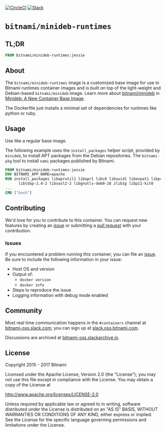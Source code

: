 [![CircleCI](https://circleci.com/gh/bitnami/minideb-runtimes/tree/master.svg?style=shield)](https://circleci.com/gh/bitnami/minideb-runtimes/tree/master)
[![Slack](http://slack.oss.bitnami.com/badge.svg)](http://slack.oss.bitnami.com)

# `bitnami/minideb-runtimes`

## TL;DR

```dockerfile
FROM bitnami/minideb-runtimes:jessie
```

## About

The `bitnami/minideb-runtimes` image is a customized base image for use in Bitnami runtimes container images and is built on top of the light-weight and Debian-based `bitnami/minideb` image. Learn more about [bitnami/minideb](https://github.com/bitnami/minideb) in [Minideb: A New Container Base Image](https://engineering.bitnami.com/2016/11/02/minideb-a-new-container-base-image.html).

The Dockerfile just installs a  minimal set of dependencies for runtimes like python or ruby.

## Usage

Use like a regular base image.

The following example uses the `install_packages` helper script, provided by `minideb`, to install APT packages from the Debian repositories. The `bitnami-pkg` tool to install `nami` packages published by Bitnami.

```dockerfile
FROM bitnami/minideb-runtimes:jessie
ENV BITNAMI_APP_NAME=apache
RUN install_packages libaprutil1 libapr1 libc6 libuuid1 libexpat1 libpcre3 \
      libldap-2.4-2 libsasl2-2 libgnutls-deb0-28 zlib1g libp11-kit0
...
CMD ["bash"]
```

## Contributing

We'd love for you to contribute to this container. You can request new features by creating an [issue](../../issues/new) or submitting a [pull request](../../issues/pull) with your contribution.

### Issues

If you encountered a problem running this container, you can file an [issue](../../issues/new). Be sure to include the following information in your issue:

- Host OS and version
- Output of:
  + `docker version`
  + `docker info`
- Steps to reproduce the issue
- Logging information with debug mode enabled

## Community

Most real time communication happens in the `#containers` channel at [bitnami-oss.slack.com](http://bitnami-oss.slack.com); you can sign up at [slack.oss.bitnami.com](http://slack.oss.bitnami.com).

Discussions are archived at [bitnami-oss.slackarchive.io](https://bitnami-oss.slackarchive.io).

## License

Copyright 2015 - 2017 Bitnami

Licensed under the Apache License, Version 2.0 (the "License");
you may not use this file except in compliance with the License.
You may obtain a copy of the License at

http://www.apache.org/licenses/LICENSE-2.0

Unless required by applicable law or agreed to in writing, software
distributed under the License is distributed on an "AS IS" BASIS,
WITHOUT WARRANTIES OR CONDITIONS OF ANY KIND, either express or implied.
See the License for the specific language governing permissions and
limitations under the License.
